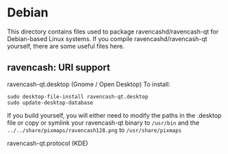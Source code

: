 
Debian
====================
This directory contains files used to package ravencashd/ravencash-qt
for Debian-based Linux systems. If you compile ravencashd/ravencash-qt yourself, there are some useful files here.

## ravencash: URI support ##


ravencash-qt.desktop  (Gnome / Open Desktop)
To install:

	sudo desktop-file-install ravencash-qt.desktop
	sudo update-desktop-database

If you build yourself, you will either need to modify the paths in
the .desktop file or copy or symlink your ravencash-qt binary to `/usr/bin`
and the `../../share/pixmaps/ravencash128.png` to `/usr/share/pixmaps`

ravencash-qt.protocol (KDE)


